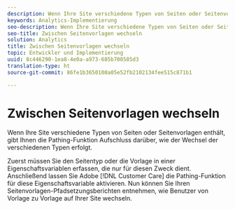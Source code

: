 ```yaml
---
description: Wenn Ihre Site verschiedene Typen von Seiten oder Seitenvorlagen enthält, gibt Ihnen die Pathing-Funktion Aufschluss darüber, wie der Wechsel der verschiedenen Typen erfolgt.
keywords: Analytics-Implementierung
seo-description: Wenn Ihre Site verschiedene Typen von Seiten oder Seitenvorlagen enthält, gibt Ihnen die Pathing-Funktion Aufschluss darüber, wie der Wechsel der verschiedenen Typen erfolgt.
seo-title: Zwischen Seitenvorlagen wechseln
solution: Analytics
title: Zwischen Seitenvorlagen wechseln
topic: Entwickler und Implementierung
uuid: 8c446290-1ea8-4e0a-a973-685b700585d3
translation-type: ht
source-git-commit: 86fe1b3650100a05e52fb2102134fee515c871b1

---
```



# Zwischen Seitenvorlagen wechseln

Wenn Ihre Site verschiedene Typen von Seiten oder Seitenvorlagen enthält, gibt Ihnen die Pathing-Funktion Aufschluss darüber, wie der Wechsel der verschiedenen Typen erfolgt.

Zuerst müssen Sie den Seitentyp oder die Vorlage in einer Eigenschaftsvariablen erfassen, die nur für diesen Zweck dient. Anschließend lassen Sie Adobe [!DNL Customer Care] die Pathing-Funktion für diese Eigenschaftsvariable aktivieren. Nun können Sie Ihren Seitenvorlagen-Pfadsetzungsberichten entnehmen, wie Benutzer von Vorlage zu Vorlage auf Ihrer Site wechseln.
